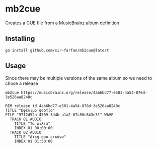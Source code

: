 # mb2cue
Creates a CUE file from a MusicBrainz album definition

Installing 
----------
```
go install github.com/sir-farfan/mb2cue@latest
```

Usage
-----

Since there may be multiple versions of the same album so we need to chose a release
```
mb2cue https://musicbrainz.org/release/4ab6bd77-e501-4a54-876d-3e526aa8240c

REM release id 4ab6bd77-e501-4a54-876d-3e526aa8240c
TITLE "Ωφέλιμο φορτίο"
FILE "9712d52a-4509-3d4b-a1a2-67c88c643e31" WAVE
  TRACK 01 AUDIO
    TITLE "Τα φιλιά"
    INDEX 01 00:00:00
  TRACK 02 AUDIO
    TITLE "Δική σου εικόνα"
    INDEX 01 01:50:00
```
